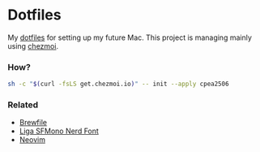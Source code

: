 # Dotfiles

My [dotfiles][dotfiles] for setting up my future Mac. This project is managing mainly using [chezmoi][chezmoi].

### How?

```bash
sh -c "$(curl -fsLS get.chezmoi.io)" -- init --apply cpea2506
```

### Related

- [Brewfile](https://github.com/cpea2506/Brewfile)
- [Liga SFMono Nerd Font](https://github.com/cpea2506/LigaSFMonoNerdFont)
- [Neovim](https://github.com/cpea2506/nvim)

[//]: # (References)
[dotfiles]: https://www.freecodecamp.org/news/dotfiles-what-is-a-dot-file-and-how-to-create-it-in-mac-and-linux/
[chezmoi]: https://www.chezmoi.io
